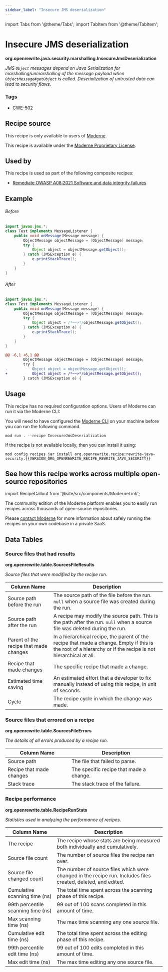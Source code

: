 ```yaml
---
sidebar_label: "Insecure JMS deserialization"
---
```


import Tabs from '@theme/Tabs';
import TabItem from '@theme/TabItem';

# Insecure JMS deserialization

**org.openrewrite.java.security.marshalling.InsecureJmsDeserialization**

_JMS `Object` messages depend on Java Serialization for marshalling/unmarshalling of the message payload when `ObjectMessage#getObject` is called. Deserialization of untrusted data can lead to security flaws._

### Tags

* [CWE-502](/reference/recipes-by-tag#cwe-502)

## Recipe source

This recipe is only available to users of [Moderne](https://docs.moderne.io/).


This recipe is available under the [Moderne Proprietary License](https://docs.moderne.io/licensing/overview).


## Used by

This recipe is used as part of the following composite recipes:

* [Remediate OWASP A08:2021 Software and data integrity failures](/recipes/java/security/owaspa08.md)

## Example


<Tabs groupId="beforeAfter">
<TabItem value="java" label="java">


###### Before
```java
import javax.jms.*;
class Test implements MessageListener {
    public void onMessage(Message message) {
        ObjectMessage objectMessage = (ObjectMessage) message;
        try {
            Object object = objectMessage.getObject();
        } catch (JMSException e) {
            e.printStackTrace();
        }
    }
}
```

###### After
```java
import javax.jms.*;
class Test implements MessageListener {
    public void onMessage(Message message) {
        ObjectMessage objectMessage = (ObjectMessage) message;
        try {
            Object object = /*~~>*/objectMessage.getObject();
        } catch (JMSException e) {
            e.printStackTrace();
        }
    }
}
```

</TabItem>
<TabItem value="diff" label="Diff" >

```diff
@@ -6,1 +6,1 @@
        ObjectMessage objectMessage = (ObjectMessage) message;
        try {
-           Object object = objectMessage.getObject();
+           Object object = /*~~>*/objectMessage.getObject();
        } catch (JMSException e) {
```
</TabItem>
</Tabs>


## Usage

This recipe has no required configuration options. Users of Moderne can run it via the Moderne CLI:
<Tabs groupId="projectType">


<TabItem value="moderne-cli" label="Moderne CLI">

You will need to have configured the [Moderne CLI](https://docs.moderne.io/user-documentation/moderne-cli/getting-started/cli-intro) on your machine before you can run the following command.

```shell title="shell"
mod run . --recipe InsecureJmsDeserialization
```

If the recipe is not available locally, then you can install it using:
```shell
mod config recipes jar install org.openrewrite.recipe:rewrite-java-security:{{VERSION_ORG_OPENREWRITE_RECIPE_REWRITE_JAVA_SECURITY}}
```
</TabItem>
</Tabs>

## See how this recipe works across multiple open-source repositories

import RecipeCallout from '@site/src/components/ModerneLink';

<RecipeCallout link="https://app.moderne.io/recipes/org.openrewrite.java.security.marshalling.InsecureJmsDeserialization" />

The community edition of the Moderne platform enables you to easily run recipes across thousands of open-source repositories.

Please [contact Moderne](https://moderne.io/product) for more information about safely running the recipes on your own codebase in a private SaaS.
## Data Tables

<Tabs groupId="data-tables">
<TabItem value="org.openrewrite.table.SourcesFileResults" label="SourcesFileResults">

### Source files that had results
**org.openrewrite.table.SourcesFileResults**

_Source files that were modified by the recipe run._

| Column Name | Description |
| ----------- | ----------- |
| Source path before the run | The source path of the file before the run. `null` when a source file was created during the run. |
| Source path after the run | A recipe may modify the source path. This is the path after the run. `null` when a source file was deleted during the run. |
| Parent of the recipe that made changes | In a hierarchical recipe, the parent of the recipe that made a change. Empty if this is the root of a hierarchy or if the recipe is not hierarchical at all. |
| Recipe that made changes | The specific recipe that made a change. |
| Estimated time saving | An estimated effort that a developer to fix manually instead of using this recipe, in unit of seconds. |
| Cycle | The recipe cycle in which the change was made. |

</TabItem>

<TabItem value="org.openrewrite.table.SourcesFileErrors" label="SourcesFileErrors">

### Source files that errored on a recipe
**org.openrewrite.table.SourcesFileErrors**

_The details of all errors produced by a recipe run._

| Column Name | Description |
| ----------- | ----------- |
| Source path | The file that failed to parse. |
| Recipe that made changes | The specific recipe that made a change. |
| Stack trace | The stack trace of the failure. |

</TabItem>

<TabItem value="org.openrewrite.table.RecipeRunStats" label="RecipeRunStats">

### Recipe performance
**org.openrewrite.table.RecipeRunStats**

_Statistics used in analyzing the performance of recipes._

| Column Name | Description |
| ----------- | ----------- |
| The recipe | The recipe whose stats are being measured both individually and cumulatively. |
| Source file count | The number of source files the recipe ran over. |
| Source file changed count | The number of source files which were changed in the recipe run. Includes files created, deleted, and edited. |
| Cumulative scanning time (ns) | The total time spent across the scanning phase of this recipe. |
| 99th percentile scanning time (ns) | 99 out of 100 scans completed in this amount of time. |
| Max scanning time (ns) | The max time scanning any one source file. |
| Cumulative edit time (ns) | The total time spent across the editing phase of this recipe. |
| 99th percentile edit time (ns) | 99 out of 100 edits completed in this amount of time. |
| Max edit time (ns) | The max time editing any one source file. |

</TabItem>

</Tabs>
